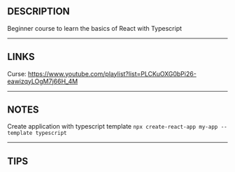 ## DESCRIPTION
Beginner course to learn the basics of React with Typescript

---
## LINKS
Curse: https://www.youtube.com/playlist?list=PLCKuOXG0bPi26-eawizqyLOgM7j66H_4M

---
## NOTES
Create application with typescript template
` npx create-react-app my-app --template typescript `

---
## TIPS
